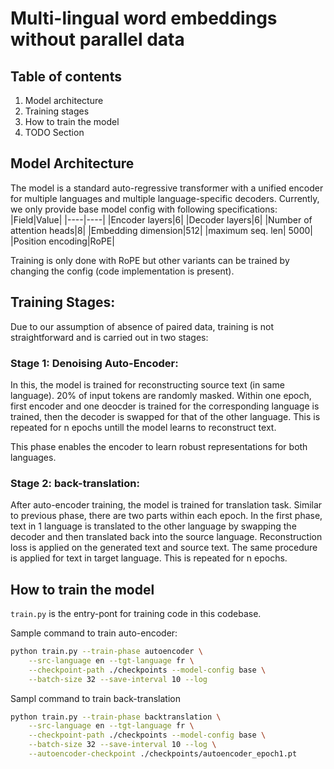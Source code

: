 # Multi-lingual word embeddings without parallel data

## Table of contents
<ol>
    <li>Model architecture</li>
    <li>Training stages</li>
    <!-- <li>Important files</li> -->
    <li>How to train the model</li>
    <li>TODO Section</li>
</ol>

## Model Architecture
The model is a standard auto-regressive transformer with a unified encoder for multiple languages and multiple language-specific decoders. 
Currently, we only provide base model config with following specifications:
|Field|Value|
|----|----|
|Encoder layers|6|
|Decoder layers|6|
|Number of attention heads|8|
|Embedding dimension|512|
|maximum seq. len| 5000|
|Position encoding|RoPE|


Training is only done with RoPE but other variants can be trained by changing the config (code implementation is present).

## Training Stages:
Due to our assumption of absence of paired data, training is not straightforward and is carried out in two stages:

### Stage 1: Denoising Auto-Encoder:
In this, the model is trained for reconstructing source text (in same language). 20% of input tokens are randomly masked. Within one epoch, first encoder and one deocder is trained for the corresponding language is trained, then the decoder is swapped for that of the other language. This is repeated for n epochs untill the model learns to reconstruct text. 

This phase enables the encoder to learn robust representations for both languages.

### Stage 2: back-translation:
After auto-encoder training, the model is trained for translation task.
Similar to previous phase, there are two parts within each epoch. In the first phase, text in 1 language is translated to the other language by swapping the decoder and then translated back into the source language. Reconstruction loss is applied on the generated text and source text. The same procedure is applied for text in target language. This is repeated for n epochs.

## How to train the model
`train.py` is the entry-pont for training code in this codebase.

Sample command to train auto-encoder:
```bash
python train.py --train-phase autoencoder \
    --src-language en --tgt-language fr \
    --checkpoint-path ./checkpoints --model-config base \
    --batch-size 32 --save-interval 10 --log
```

Sampl command to train back-translation
```bash
python train.py --train-phase backtranslation \
    --src-language en --tgt-language fr \
    --checkpoint-path ./checkpoints --model-config base \
    --batch-size 32 --save-interval 10 --log \
    --autoencoder-checkpoint ./checkpoints/autoencoder_epoch1.pt
```